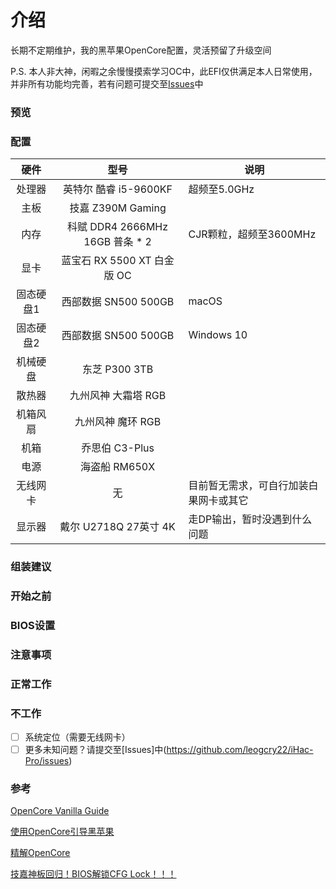 # 介绍

长期不定期维护，我的黑苹果OpenCore配置，灵活预留了升级空间

P.S. 本人非大神，闲暇之余慢慢摸索学习OC中，此EFI仅供满足本人日常使用，并非所有功能均完善，若有问题可提交至[Issues](https://github.com/leogcry22/iHac-Pro/issues)中

### 预览

### 配置

| 硬件 | 型号 | 说明 |
| :---: | :---: | --- |
| 处理器 | 英特尔 酷睿 i5-9600KF | 超频至5.0GHz |
| 主板 | 技嘉 Z390M Gaming |
| 内存 | 科赋 DDR4 2666MHz 16GB 普条 * 2| CJR颗粒，超频至3600MHz |
| 显卡 | 蓝宝石 RX 5500 XT 白金版 OC |
| 固态硬盘1 | 西部数据 SN500 500GB| macOS |
| 固态硬盘2 | 西部数据 SN500 500GB| Windows 10 |
| 机械硬盘 | 东芝 P300 3TB |
| 散热器 | 九州风神 大霜塔 RGB |
| 机箱风扇 | 九州风神 魔环 RGB |
| 机箱 | 乔思伯 C3-Plus |
| 电源 | 海盗船 RM650X |
| 无线网卡 | 无 | 目前暂无需求，可自行加装白果网卡或其它 |
| 显示器 | 戴尔 U2718Q 27英寸 4K | 走DP输出，暂时没遇到什么问题 |

### 组装建议

### 开始之前

### BIOS设置

### 注意事项

### 正常工作

### 不工作

* [ ] 系统定位（需要无线网卡）
* [ ] 更多未知问题？请提交至[Issues]中(https://github.com/leogcry22/iHac-Pro/issues)

### 参考

[OpenCore Vanilla Guide](https://khronokernel-2.gitbook.io/opencore-vanilla-desktop-guide/)

[使用OpenCore引导黑苹果](https://blog.xjn819.com/?p=543)

[精解OpenCore](https://blog.daliansky.net/OpenCore-BootLoader.html)

[技嘉神板回归！BIOS解锁CFG Lock！！！](https://bbs.pcbeta.org/viewthread-1835794-1-1.html)
